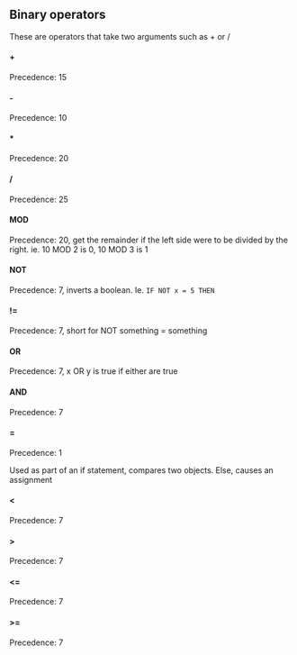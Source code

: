 ## Binary operators

These are operators that take two arguments such as + or /

#### +

Precedence: 15

#### -

Precedence: 10

#### *

Precedence: 20

#### /

Precedence: 25

#### MOD

Precedence: 20, get the remainder if the left side were to be divided by the right. ie. 10 MOD 2 is 0, 10 MOD 3 is 1

#### NOT

Precedence: 7, inverts a boolean. Ie. `IF NOT x = 5 THEN`

#### !=

Precedence: 7, short for NOT something = something

#### OR

Precedence: 7, x OR y is true if either are true

#### AND

Precedence: 7

#### =

Precedence: 1

Used as part of an if statement, compares two objects. Else, causes an assignment

#### <

Precedence: 7

#### >

Precedence: 7

#### <=

Precedence: 7

#### >=

Precedence: 7
